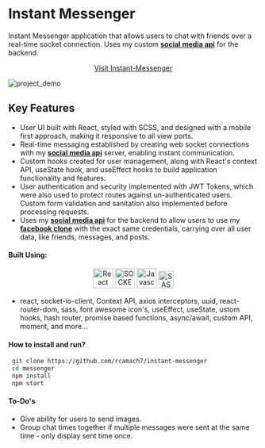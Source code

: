 # Instant Messenger

Instant Messenger application that allows users to chat with friends over a real-time socket connection. Uses my custom [**social media api**](https://github.com/rcamach7/social-media-api) for the backend.

<div align="center">

[Visit Instant-Messenger](https://rcamach7.github.io/instant-messenger/#/instant-messenger)

</div>

![project_demo](https://res.cloudinary.com/de2ymful4/image/upload/v1651963604/portfolio/project_demos/demo_do1qox.gif)

## Key Features

- User UI built with React, styled with SCSS, and designed with a mobile first approach, making it responsive to all view ports.
- Real-time messaging established by creating web socket connections with my [**social media api**](https://github.com/rcamach7/social-media-api) server, enabling instant communication.
- Custom hooks created for user management, along with React's context API, useState hook, and useEffect hooks to build application functionality and features.
- User authentication and security implemented with JWT Tokens, which were also used to protect routes against un-authenticated users. Custom form validation and sanitation also implemented before processing requests.
- Uses my [**social media api**](https://github.com/rcamach7/social-media-api) for the backend to allow users to use my [**facebook clone**](https://github.com/rcamach7/social-media-api) with the exact same credentials, carrying over all user data, like friends, messages, and posts.

#### Built Using:

<p align="center">
  <img src="https://res.cloudinary.com/de2ymful4/image/upload/v1648514838/main-portfolio/animated-logos/react-anim_jqtsxo.gif" width="40" height="40" alt="React" />
  <img src="https://res.cloudinary.com/de2ymful4/image/upload/v1655159498/main-portfolio/tech-skills/socketio_jkkj1u.png" width="40" height="40" alt="SOCKET_IO" />
  <img src="https://res.cloudinary.com/de2ymful4/image/upload/v1648514837/main-portfolio/animated-logos/js-anim_pxxk0j.gif" width="40" height="40" alt="Javascript" />
  <img src="https://res.cloudinary.com/de2ymful4/image/upload/v1648515099/main-portfolio/animated-logos/sass-animated_lhind3.gif" width="30" height="35" alt="SASS" />
</p>

- react, socket-io-client, Context API, axios interceptors, uuid, react-router-dom, sass, font awesome icon's, useEffect, useState, ustom hooks, hash router, promise based functions, async/await, custom API, moment, and more...

#### How to install and run?

```bash
 git clone https://github.com/rcamach7/instant-messenger
 cd messenger
 npm install
 npm start
```

#### To-Do's

- Give ability for users to send images.
- Group chat times together if multiple messages were sent at the same time - only display sent time once.
